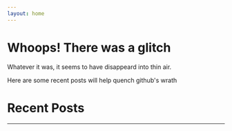 ```yaml
---
layout: home
---
```


# Whoops! There was a glitch

Whatever it was, it seems to have disappeard into thin air.

Here are some recent posts will help quench github's wrath

# Recent Posts
---
